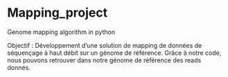 # Mapping_project
Genome mapping algorithm in python

Objectif : Développement d’une solution de mapping de données de séquençage à haut débit sur un génome de référence. 
Grâce à notre code, nous pouvons retrouver dans notre génome de référence des reads donnés. 
